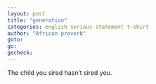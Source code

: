 ```yaml
---
layout: post
title: "generation"
categories: english serious statement t-shirt
author: "African proverb"
goto:
go:
gocheck:
---
```

The child you sired hasn’t sired you.
